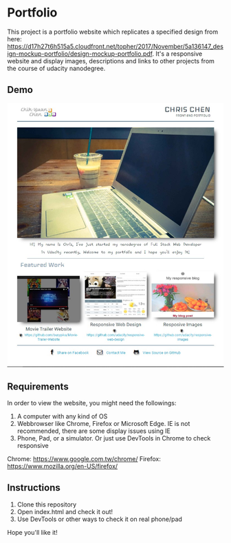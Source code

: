 # Portfolio

This project is a portfolio website which replicates a specified design from here: https://d17h27t6h515a5.cloudfront.net/topher/2017/November/5a136147_design-mockup-portfolio/design-mockup-portfolio.pdf.
It's a responsive website and display images, descriptions and links to other projects from the course of udacity nanodegree.

## Demo
![image](https://github.com/busypika/Portfolio/blob/master/Pic/Portfolio.jpg)

## Requirements

In order to view the website, you might need the followings:

  1. A computer with any kind of OS
  2. Webbrowser like Chrome, Firefox or Microsoft Edge. IE is not recommended, there are some display issues using IE
  3. Phone, Pad, or a simulator. Or just use DevTools in Chrome to check responsive

Chrome: https://www.google.com.tw/chrome/
Firefox: https://www.mozilla.org/en-US/firefox/

## Instructions

  1. Clone this repository
  2. Open index.html and check it out!
  3. Use DevTools or other ways to check it on real phone/pad

Hope you'll like it!
